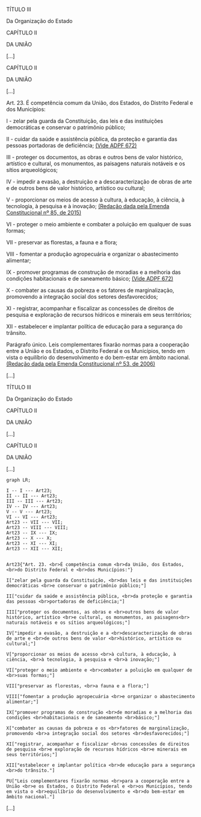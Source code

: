 TÍTULO III

Da Organização do Estado

CAPÍTULO II

DA UNIÃO

[…]

CAPÍTULO II

DA UNIÃO

[…]

Art. 23. É competência comum da União, dos Estados, do Distrito Federal e dos Municípios:

I - zelar pela guarda da Constituição, das leis e das instituições democráticas e conservar o patrimônio público;

II - cuidar da saúde e assistência pública, da proteção e garantia das pessoas portadoras de deficiência;   [(Vide ADPF 672)](http://www.stf.jus.br/portal/peticaoInicial/verPeticaoInicial.asp?base=ADPF&documento=&s1=672&numProcesso=672)

III - proteger os documentos, as obras e outros bens de valor histórico, artístico e cultural, os monumentos, as paisagens naturais notáveis e os sítios arqueológicos; 

IV - impedir a evasão, a destruição e a descaracterização de obras de arte e de outros bens de valor histórico, artístico ou cultural;

V - proporcionar os meios de acesso à cultura, à educação, à ciência, à tecnologia, à pesquisa e à inovação;        [(Redação dada pela Emenda Constitucional nº 85, de 2015)](http://www.planalto.gov.br/ccivil_03/constituicao/Emendas/Emc/emc85.htm#art1) 

VI - proteger o meio ambiente e combater a poluição em qualquer de suas formas; 

VII - preservar as florestas, a fauna e a flora;

VIII - fomentar a produção agropecuária e organizar o abastecimento alimentar;

IX - promover programas de construção de moradias e a melhoria das condições habitacionais e de saneamento básico;    [(Vide ADPF 672)](http://www.stf.jus.br/portal/peticaoInicial/verPeticaoInicial.asp?base=ADPF&documento=&s1=672&numProcesso=672)

X - combater as causas da pobreza e os fatores de marginalização, promovendo a integração social dos setores desfavorecidos;

XI - registrar, acompanhar e fiscalizar as concessões de direitos de pesquisa e exploração de recursos hídricos e minerais em seus territórios;

XII - estabelecer e implantar política de educação para a segurança do trânsito.

Parágrafo único. Leis complementares fixarão normas para a cooperação entre a União e os Estados, o Distrito Federal e os Municípios, tendo em vista o equilíbrio do desenvolvimento e do bem-estar em âmbito nacional.       [(Redação dada pela Emenda Constitucional nº 53, de 2006)](http://www.planalto.gov.br/ccivil_03/constituicao/Emendas/Emc/emc53.htm#art1)

[…]











TÍTULO III

Da Organização do Estado

CAPÍTULO II

DA UNIÃO

[…]

CAPÍTULO II

DA UNIÃO

[…]

```mermaid
graph LR;

I -- I --- Art23;
II -- II --- Art23;
III -- III --- Art23;
IV -- IV --- Art23;
V -- V --- Art23;
VI -- VI --- Art23;
Art23 -- VII --- VII;
Art23 -- VIII --- VIII;
Art23 -- IX --- IX;
Art23 -- X --- X;
Art23 -- XI --- XI;
Art23 -- XII --- XII;


Art23{"Art. 23. <br>É competência comum <br>da União, dos Estados, <br>do Distrito Federal e <br>dos Municípios:"}

I["zelar pela guarda da Constituição, <br>das leis e das instituições democráticas <br>e conservar o patrimônio público;"]

II["cuidar da saúde e assistência pública, <br>da proteção e garantia das pessoas <br>portadoras de deficiência;"]

III["proteger os documentos, as obras e <br>outros bens de valor histórico, artístico <br>e cultural, os monumentos, as paisagens<br> naturais notáveis e os sítios arqueológicos;"]

IV["impedir a evasão, a destruição e a <br>descaracterização de obras de arte e <br>de outros bens de valor <br>histórico, artístico ou cultural;"]

V["proporcionar os meios de acesso <br>à cultura, à educação, à ciência, <br>à tecnologia, à pesquisa e <br>à inovação;"]

VI["proteger o meio ambiente e <br>combater a poluição em qualquer de <br>suas formas;"]

VII["preservar as florestas, <br>a fauna e a flora;"]

VIII["fomentar a produção agropecuária <br>e organizar o abastecimento alimentar;"]

IX["promover programas de construção <br>de moradias e a melhoria das condições <br>habitacionais e de saneamento <br>básico;"]

X["combater as causas da pobreza e os <br>fatores de marginalização, promovendo <br>a integração social dos setores <br>desfavorecidos;"]

XI["registrar, acompanhar e fiscalizar <br>as concessões de direitos de pesquisa <br>e exploração de recursos hídricos <br>e minerais em seus territórios;"]

XII["estabelecer e implantar política <br>de educação para a segurança <br>do trânsito."]

PU["Leis complementares fixarão normas <br>para a cooperação entre a União <br>e os Estados, o Distrito Federal e <br>os Municípios, tendo em vista o <br>equilíbrio do desenvolvimento e <br>do bem-estar em âmbito nacional."]
```



[…]

